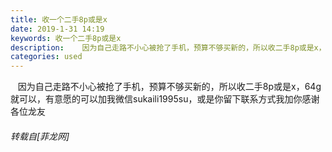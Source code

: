 ```yaml
---
title: 收一个二手8p或是x
date: 2019-1-31 14:19
keywords: 收一个二手8p或是x
description:    因为自己走路不小心被抢了手机，预算不够买新的，所以收二手8p或是x，64g就可以，有意愿的可以加我微信sukaili1995su，或是你留下联系方式我加你感谢各位龙友
categories: used
---
```

<td class="t_f" id="postmessage_2866533">

   因为自己走路不小心被抢了手机，预算不够买新的，所以收二手8p或是x，64g就可以，有意愿的可以加我微信sukaili1995su，或是你留下联系方式我加你<img alt="" border="0" onclick="" onmouseover="" smilieid="130" src="static/image/smiley/default/loveliness.gif"/>感谢各位龙友</td>
###### 转载自[菲龙网]